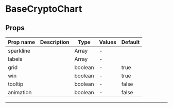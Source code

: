 # BaseCryptoChart

## Props

| Prop name | Description | Type    | Values | Default |
| --------- | ----------- | ------- | ------ | ------- |
| sparkline |             | Array   | -      |         |
| labels    |             | Array   | -      |         |
| grid      |             | boolean | -      | true    |
| win       |             | boolean | -      | true    |
| tooltip   |             | boolean | -      | false   |
| animation |             | boolean | -      | false   |

---
